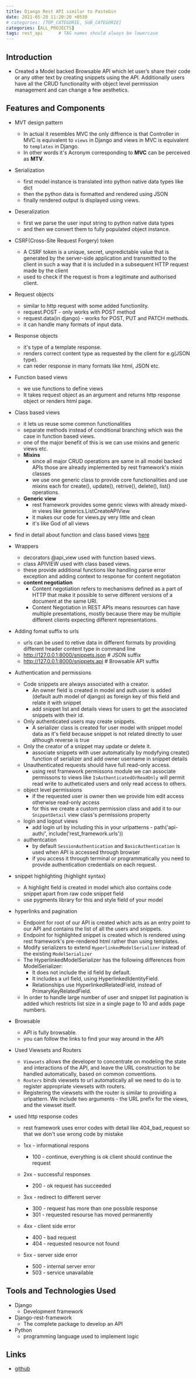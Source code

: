 ```yaml
---
title: Django Rest API similar to Pastebin
date: 2021-05-20 11:20:20 +0530
# categories: [TOP_CATEGORIE, SUB_CATEGORIE]
categories: [ALL_PROJECTS]
tags: rest_api      # TAG names should always be lowercase
---
```



## Introduction

- Created a Model backed Browsable API which let user’s share their code or any other text by creating snippets using the API. Additionally users have all the CRUD functionality with object level permission management and can change a few aesthetics.

## Features and Components

- MVT design pattern
    - In actual it resembles MVC the only diffrence is that Controller in MVC is equivalent to `views` in Django and views in MVC is equivalent to `templates` in Django.
    - In other words it's Acronym corresponding to **MVC** can be perceived as **MTV**.
- Serialization
    - first model instance is translated into python native data types like dict 
    - then the python data is formatted and rendered using JSON
    - finally rendered output is displayed using views.
- Deseralization
    - first we parse the user input string to python native data types
    - and then we convert them to fully populated object instance.
- CSRF(Cross-Site Request Forgery) token
    - A CSRF token is a unique, secret, unpredictable value that is generated by the server-side application and transmitted to the client in such a way that it is included in a subsequent HTTP request made by the client
    - used to check if the request is from a legitimate and authorised client.
- Request objects
    - similar to http request with some added functionlity.
    - request.POST - only works with POST method
    - request.data(in django) - works for POST, PUT and PATCH methods.
    - it can handle many formats of input data.
- Response objects
    - it's type of a template response.
    - renders correct content type as requested by the client for e.g(JSON type).
    - can reder response in many formats like html, JSON etc.
- Function based views
    - we use functions to define views
    - It takes request object as an argument and returns http response object or renders html page.
- Class based views
    - it lets us reuse some common functionalities
    - separate methods instead of conditional branching which was the case in function based views.
    - one of the major benefit of this is we can use mixins and generic views etc.
    - **Mixins**
        - since all major CRUD  operations are same in all model backed APIs those are already implemented by rest framework's mixin classes
        - we use one generic class to provide core functionalities and use mixins each for create(), update(), retrive(), delete(), list() operations.
    - **Generic view**
        - rest framework provides some genric views with already mixed-in views like generics.ListCreateAPIView
        - it makes our code for views.py very little and clean
        - it's like God of all views
- find in detail about function and class based views [here](https://www.geeksforgeeks.org/views-in-django-python/)
- Wrappers
    - decorators @api_view used with function based views.
    - class APIVIEW used with class based views.
    - these provide additional functions like handling parse error exception and adding context to response for content negotiaton
    - **content negotiation**
        - Content negotiation refers to mechanisms defined as a part of HTTP that make it possible to serve different versions of a document at the same URI.
        - Content Negotiation in REST APIs means resources can have multiple presentations, mostly because there may be multiple different clients expecting different representations.
- Adding fomat suffix to urls
    - urls can be used to retive data in different formats by providing different header content type in command line
    - http://127.0.0.1:8000/snippets.json  # JSON suffix
    - http://127.0.0.1:8000/snippets.api   # Browsable API suffix

- Authentication and permissions
    - Code snippets are always associated with a creator.
        - An owner field is created in model and auth.user is added (default auth model of django) as foreign key of this field and relate it with snippet
        - add snippet list and details views for users to get the associated snippets with their id.
    - Only authenticated users may create snippets.
        - A serializer class is created for user model with snippet model data as it's field because snippet is not related directly to user although reverse is true
    - Only the creator of a snippet may update or delete it.
        - associate snippets with user automatically by modyfying create() function of serializer and add owner username in snippet details
    - Unauthenticated requests should have full read-only access. 
        - using rest framework permissons module we can associate permissons to views like `IsAuthenticatedOrReadOnly` will permit read write to autheticated users and only read access to others.
    - object level permissions 
        - if the requested user is owner then we provide him edit access otherwise read-only access
        - for this we create a custom permission class and add it to our `SnippetDetail` view class's permissions property
    - login and logout views
        - add login url by including this in your urlpatterns - path('api-auth/', include('rest_framework.urls'))
    - authentcation
        - by default `SessionAuthentication` and `BasicAuthentication` is used when API is accessed through browser
        - if you access it through terminal or programmatically you need to provide authentication credentials on each request.
- snippet highlighting (highlight syntax)
    - A highlight field is created in model which also contains code snippet apart from raw code snippet field
    - use pygments library for this and style field of your model
- hyperlinks and pagination
    - Endpoint for root of our API is created which acts as an entry point to our API and contains the list of all the users and snippets.
    - Endpoint for highlighted snippet is created which is rendered using rest framework's pre-rendered html rather than using templates.
    -  Modify serializers to extend `HyperlinkedModelSerializer` instead of the existing `ModelSerializer`
    - The HyperlinkedModelSerializer has the following differences from ModelSerializer:
        - It does not include the id field by default.
        - It includes a url field, using HyperlinkedIdentityField.
        - Relationships use HyperlinkedRelatedField, instead of PrimaryKeyRelatedField.
    - In order to handle large number of user and snippet list pagination is added which restricts list size in a single page to 10 and adds page numbers.
- Browsable
    - API is fully browsable.
    - you can follow the links to find your way around in the API
- Used Viewsets and Routers
    - `Viewsets` allows the developer to concentrate on modeling the state and interactions of the API, and leave the URL construction to be handled automatically, based on common conventions.
    - `Routers` binds viewsets to url automatically all we need to do is to register appropriate viewsets with routers.
    - Registering the viewsets with the router is similar to providing a urlpattern. We include two arguments - the URL prefix for the views, and the viewset itself.
- used http response codes 
    - rest framework uses error codes with detail like  404_bad_request so that we don't use wrong code by mistake

    - 1xx - informational respons 
        - 100 - continue, everything is ok client should continue the request
    - 2xx - successful responses
        - 200 - ok request has succeeded
    - 3xx - redirect to different server
        - 300 - request has more than one possible response
        - 301 - requested resourse has moved permanently 
    - 4xx - client side error
        - 400 - bad request
        - 404 - requested resource not found
    - 5xx - server side error
        - 500 - internal server error
        - 503 - service unavailable


## Tools and Technologies Used
* Django
    * Development framework
* Django-rest-framework
    * The complete package to develop an API
* Python
    * programming language used to implement logic

## Links
* [github](https://github.com/shivam6522/django-rest-api)
